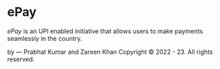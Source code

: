 # ePay
*ePay* is an UPI enabled initiative that allows users to make payments seamlessly in the country.

by — Prabhat Kumar and Zareen Khan
Copyright © 2022 - 23. All rights reserved.
